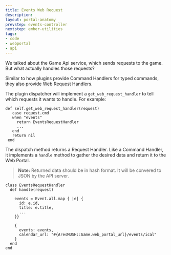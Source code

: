 ```yaml
---
title: Events Web Request
description:
layout: portal-anatomy
prevstep: events-controller
nextstep: ember-utilities
tags: 
- code
- webportal
- api
---
```


We talked about the Game Api service, which sends requests to the game.  But what actually handles those requests?

Similar to how plugins provide Command Handlers for typed commands, they also provide Web Request Handlers.

The plugin dispatcher will implement a `get_web_request_handler` to tell which requests it wants to handle.  For example:

    def self.get_web_request_handler(request)
       case request.cmd
       when "events"
         return EventsRequestHandler
         ...
       end
       return nil
     end

The dispatch method returns a Request Handler.  Like a Command Handler, it implements a `handle` method to gather the desired data and return it to the Web Portal.

> **Note:** Returned data should be in hash format.  It will be convered to JSON by the API server.

    class EventsRequestHandler
      def handle(request)
        
        events = Event.all.map { |e| {
          id: e.id,
          title: e.title,
          ...
        }}
        
        {
          events: events,
          calendar_url: "#{AresMUSH::Game.web_portal_url}/events/ical"
        }
      end
    end